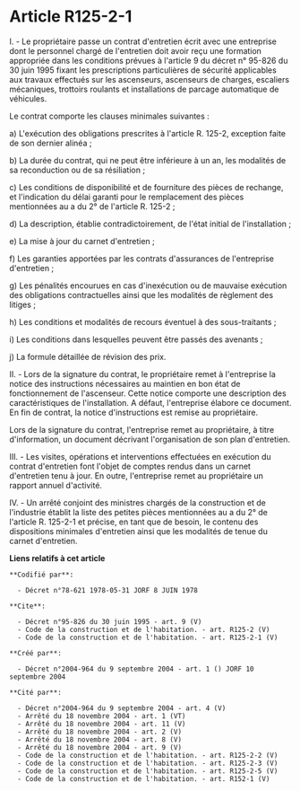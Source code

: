 # Article R125-2-1

I. - Le propriétaire passe un contrat d'entretien écrit avec une entreprise dont le personnel chargé de l'entretien doit
avoir reçu une formation appropriée dans les conditions prévues à l'article 9 du décret n° 95-826 du 30 juin 1995 fixant les
prescriptions particulières de sécurité applicables aux travaux effectués sur les ascenseurs, ascenseurs de charges,
escaliers mécaniques, trottoirs roulants et installations de parcage automatique de véhicules.

Le contrat comporte les clauses minimales suivantes :

a) L'exécution des obligations prescrites à l'article R. 125-2, exception faite de son dernier alinéa ;

b) La durée du contrat, qui ne peut être inférieure à un an, les modalités de sa reconduction ou de sa résiliation ;

c) Les conditions de disponibilité et de fourniture des pièces de rechange, et l'indication du délai garanti pour le
remplacement des pièces mentionnées au a du 2° de l'article R. 125-2 ;

d) La description, établie contradictoirement, de l'état initial de l'installation ;

e) La mise à jour du carnet d'entretien ;

f) Les garanties apportées par les contrats d'assurances de l'entreprise d'entretien ;

g) Les pénalités encourues en cas d'inexécution ou de mauvaise exécution des obligations contractuelles ainsi que les
modalités de règlement des litiges ;

h) Les conditions et modalités de recours éventuel à des sous-traitants ;

i) Les conditions dans lesquelles peuvent être passés des avenants ;

j) La formule détaillée de révision des prix.

II. - Lors de la signature du contrat, le propriétaire remet à l'entreprise la notice des instructions nécessaires au
maintien en bon état de fonctionnement de l'ascenseur. Cette notice comporte une description des caractéristiques de
l'installation. A défaut, l'entreprise élabore ce document. En fin de contrat, la notice d'instructions est remise au
propriétaire.

Lors de la signature du contrat, l'entreprise remet au propriétaire, à titre d'information, un document décrivant
l'organisation de son plan d'entretien.

III. - Les visites, opérations et interventions effectuées en exécution du contrat d'entretien font l'objet de comptes rendus
dans un carnet d'entretien tenu à jour. En outre, l'entreprise remet au propriétaire un rapport annuel d'activité.

IV. - Un arrêté conjoint des ministres chargés de la construction et de l'industrie établit la liste des petites pièces
mentionnées au a du 2° de l'article R. 125-2-1 et précise, en tant que de besoin, le contenu des dispositions minimales
d'entretien ainsi que les modalités de tenue du carnet d'entretien.

**Liens relatifs à cet article**

	**Codifié par**:

	  - Décret n°78-621 1978-05-31 JORF 8 JUIN 1978

	**Cite**:

	  - Décret n°95-826 du 30 juin 1995 - art. 9 (V)
	  - Code de la construction et de l'habitation. - art. R125-2 (V)
	  - Code de la construction et de l'habitation. - art. R125-2-1 (V)

	**Créé par**:

	  - Décret n°2004-964 du 9 septembre 2004 - art. 1 () JORF 10 septembre 2004

	**Cité par**:

	  - Décret n°2004-964 du 9 septembre 2004 - art. 4 (V)
	  - Arrêté du 18 novembre 2004 - art. 1 (VT)
	  - Arrêté du 18 novembre 2004 - art. 11 (V)
	  - Arrêté du 18 novembre 2004 - art. 2 (V)
	  - Arrêté du 18 novembre 2004 - art. 8 (V)
	  - Arrêté du 18 novembre 2004 - art. 9 (V)
	  - Code de la construction et de l'habitation. - art. R125-2-2 (V)
	  - Code de la construction et de l'habitation. - art. R125-2-3 (V)
	  - Code de la construction et de l'habitation. - art. R125-2-5 (V)
	  - Code de la construction et de l'habitation. - art. R152-1 (V)
